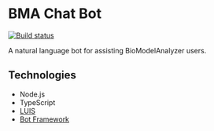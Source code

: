 # BMA Chat Bot

[![Build status](https://msrcapt.visualstudio.com/_apis/public/build/definitions/4de7a922-e157-489b-b89e-be211403544a/1/badge)](https://msrcapt.visualstudio.com/BMAChatBot/_build)

A natural language bot for assisting BioModelAnalyzer users.

## Technologies

- Node.js
- TypeScript
- [LUIS](https://www.luis.ai/)
- [Bot Framework](https://dev.botframework.com/)